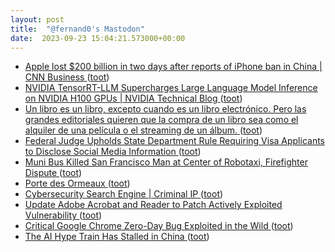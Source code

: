 ```yaml
---
layout: post
title:  "@fernand0's Mastodon"
date:  2023-09-23 15:04:21.573000+00:00
---
```

*  [Apple lost $200 billion in two days after reports of iPhone ban in China \| CNN Business  ](https://edition.cnn.com/2023/09/07/investing/apple-stock-iphone-china-ban/index.html) ([toot](https://mastodon.social/@fernand0/111115073065672548))
*  [NVIDIA TensorRT-LLM Supercharges Large Language Model Inference on NVIDIA H100 GPUs \| NVIDIA Technical Blog ](https://developer.nvidia.com/blog/nvidia-tensorrt-llm-supercharges-large-language-model-inference-on-nvidia-h100-gpus) ([toot](https://mastodon.social/@fernand0/111115024754492553))
*  [Un libro es un libro, excepto cuando es un libro electrónico. Pero las grandes editoriales quieren que la compra de un libro sea como el alquiler de una película o el streaming de un álbum. ](https://universoabierto.org/2023/09/11/un-libro-es-un-libro-excepto-cuando-es-un-libro-electronico-pero-las-grandes-editoriales-quieren-que-la-compra-de-un-libro-sea-como-el-alquiler-de-una-pelicula-o-el-streaming-de-un-album) ([toot](https://mastodon.social/@fernand0/111114614539374717))
*  [Federal Judge Upholds State Department Rule Requiring Visa Applicants to Disclose Social Media Information ](https://www.eff.org/deeplinks/2023/09/federal-judge-upholds-state-department-rule-requiring-visa-applicants-disclos) ([toot](https://mastodon.social/@fernand0/111114488691422322))
*  [Muni Bus Killed San Francisco Man at Center of Robotaxi, Firefighter Dispute ](https://sfstandard.com/2023/09/12/muni-bus-killed-san-francisco-man-at-center-of-robotaxi-firefighter-dispute) ([toot](https://mastodon.social/@fernand0/111114287490964515))
*  [Porte des Ormeaux ](https://www.flickr.com/photos/fernand0/53207197931) ([toot](https://mastodon.social/@fernand0/111114071824523287))
*  [Cybersecurity Search Engine \| Criminal IP  ](https://www.criminalip.io/) ([toot](https://mastodon.social/@fernand0/111113969786227703))
*  [Update Adobe Acrobat and Reader to Patch Actively Exploited Vulnerability ](https://thehackernews.com/2023/09/update-adobe-acrobat-and-reader-to.htm) ([toot](https://mastodon.social/@fernand0/111113695774544523))
*  [Critical Google Chrome Zero-Day Bug Exploited in the Wild ](https://www.darkreading.com/vulnerabilities-threats/critical-google-chrome-zero-day-bug-exploite) ([toot](https://mastodon.social/@fernand0/111113544033558639))
*  [The AI Hype Train Has Stalled in China ](https://www.wired.com/story/ai-hype-train-stalled-in-china) ([toot](https://mastodon.social/@fernand0/111113232881947975))
